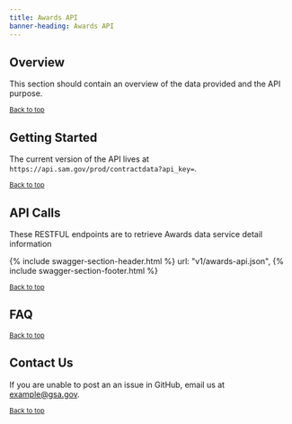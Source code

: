 ```yaml
---
title: Awards API
banner-heading: Awards API
---
```


<link rel="stylesheet" type="text/css" href="../../assets/swaggerui-dist/swagger-ui.css" >


## Overview

This section should contain an overview of the data provided and the API purpose.

<p><small><a href="#">Back to top</a></small></p>

## Getting Started

The current version of the API lives at ```https://api.sam.gov/prod/contractdata?api_key=```.



<p><small><a href="#">Back to top</a></small></p>

## API Calls
These RESTFUL endpoints are to retrieve Awards data service detail information

{% include swagger-section-header.html %}
    url: "v1/awards-api.json", 
{% include swagger-section-footer.html %}


<p><small><a href="#">Back to top</a></small></p>

## FAQ



<p><small><a href="#">Back to top</a></small></p>

## Contact Us

If you are unable to post an an issue in GitHub, email us at example@gsa.gov.

<p><small><a href="#">Back to top</a></small></p>

